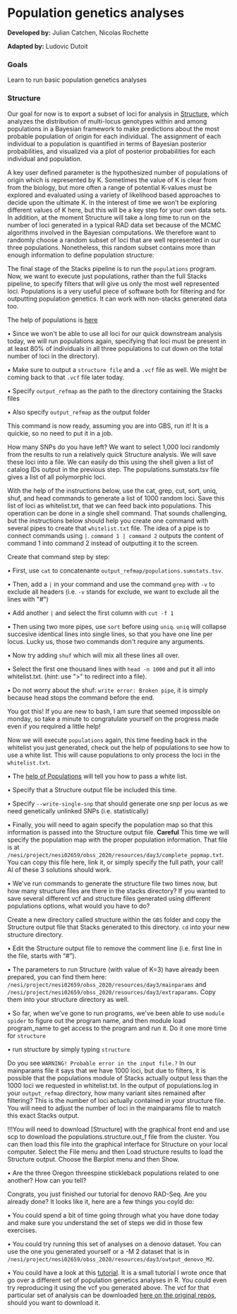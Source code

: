 # Population genetics analyses

**Developed by:** Julian Catchen, Nicolas Rochette

**Adapted by:** Ludovic Dutoit

### Goals
Learn to run basic population genetics analyses



### Structure

Our goal for now is to export a subset of loci for analysis in [Structure](https://web.stanford.edu/group/pritchardlab/structure.html), which analyzes the distribution of multi-locus genotypes within and among populations in a Bayesian framework to make predictions about the most probable population of origin for each individual. The assignment of each individual to a population is quantified in terms of Bayesian posterior probabilities, and visualized via a plot of posterior probabilities for each individual and population.

A key user defined parameter is the hypothesized number of populations of origin which is represented by K. Sometimes the value of K is clear from from the biology, but more often a range of potential K-values must be explored and evaluated using a variety of likelihood based approaches to decide upon the ultimate K. In the interest of time we won’t be exploring different values of K here, but this will be a key step for your own data sets. In addition, at the moment Structure will take a long time to run on the number of loci generated in a typical RAD data set because of the MCMC algorithms involved in the Bayesian computations. We therefore want to randomly choose a random subset of loci that are well represented in our three populations. Nonetheless, this random subset contains more than enough information to define population structure:

The final stage of the Stacks pipeline is to run the `populations` program. Now, we want to execute just populations, rather than the full Stacks pipeline, to specify filters that will give us only the most well represented loci. Populations is a very useful piece of software both for filtering and for outputting population genetics. It can work with non-stacks generated data too.

The help of populations is [here](https://catchenlab.life.illinois.edu/stacks/comp/populations.php)

 • Since we won't be able to use all loci for our quick downstream analysis today, we will run populations again, specifying that loci must be present in at least 80% of individuals in all three populations to cut down on the total number of loci in the directory).

 • Make sure to output a `structure file` and a `.vcf` file as well. We might be coming back to that `.vcf` file later today.
 
 • Specify `output_refmap` as the path to the directory containing the Stacks files 
  
 • Also specify `output_refmap` as the output folder

This command is now ready, assuming you are into GBS, run it! It is a quickie, so no need to put it in a job.
 
How many SNPs do you have left? We want to select 1,000 loci randomly from the results to run a relatively quick Structure analysis. We will save these loci into a file. We can easily do this using the shell given a list of catalog IDs output in the previous step. The populations.sumstats.tsv file gives a list of all polymorphic loci. 

With the help of the instructions below, use the cat, grep, cut, sort, uniq, shuf, and head commands to generate a list of 1000 random loci. Save this list of loci as whitelist.txt, that we can feed back into populations. This operation can be done in a single shell command. That sounds challenging, but the instructions below should help you create one command with several pipes to create that `whitelist.txt` file. The idea of a pipe is to connect commands using `|`. `command 1 | command 2` outputs the content of command 1 into command 2 instead of outputting it to the screen.

Create that command step by step:

• First, use `cat` to concatenante `output_refmap/populations.sumstats.tsv`.

• Then, add a `|` in your command and use the command `grep` with `-v` to exclude all headers (i.e. `-v` stands for exclude, we want to exclude all the lines with "#")

• Add another `|` and select the first column with `cut -f 1`

• Then using two more pipes, use `sort` before using `uniq`. `uniq` will collapse succesive identical lines into single lines, so that you have one line per locus. Lucky us, those two commands don't require any arguments.

• Now try adding `shuf` which will mix all these lines all over.

• Select the first one thousand lines with `head -n 1000` and put it all into whitelist.txt. (*hint*: use ">" to redirect into a file).

• Do not worry about the shuf: `write error: Broken pipe`, it is simply because head stops the command before the end.
 

You got this! If you are new to bash, I am sure that seemed impossible on monday, so take a minute to congratulate yourself on the progress made even if you required a little help!

Now we will execute `populations` again, this time feeding back in the whitelist you just generated, check out the help of populations to see how to use a white list. This will cause populations to only process the loci in the `whitelist.txt`. 

• The [help of Populations](https://catchenlab.life.illinois.edu/stacks/comp/populations.php) will tell you how to pass a white list.

• Specify that a Structure output file be included this time.
 
• Specify `--write-single-snp` that should generate one snp per locus as we need genetically unlinked SNPs (i.e. statistically)

• Finally, you will need to again specify the population map so that this information is passed into the Structure output file. **Careful** This time we will specify the population map with the proper population information. That file is at `/nesi/project/nesi02659/obss_2020/resources/day3/complete_popmap.txt`. You can copy this file here, link it, or simply specify the full path, your call! Al of these 3 solutions should work.

• We've run commands to generate the structure file two times now, but how many structure files are there in the stacks directory? If you wanted to save several different vcf and structure files generated using different populations options, what would you have to do?

Create a new directory called structure within the `GBS` folder and copy the Structure output file that Stacks generated to this directory. `cd` into your new structure directory.

• Edit the Structure output file to remove the comment line (i.e. first line in the file, starts with “#”).

• The parameters to run Structure (with value of K=3) have already been prepared, you can find them here: `/nesi/project/nesi02659/obss_2020/resources/day3/mainparams` and `/nesi/project/nesi02659/obss_2020/resources/day3/extraparams`. Copy them into your structure directory as well.

• So far, when we've gone to run programs, we've been able to use `module spider` to figure out the program name, and then module load program_name to get access to the program and run it. Do it one more time for `structure`

•  run structure by simply typing `structure` 

 
Do you see `WARNING! Probable error in the input file.?` In our mainparams file it says that we have 1000 loci, but due to filters, it is possible that the populations module of Stacks actually output less than the 1000 loci we requested in whitelist.txt. In the output of populations.log in your `output_refmap` directory, how many variant sites remained after filtering? This is the number of loci actually contained in your structure file. You will need to adjust the number of loci in the mainparams file to match this exact Stacks output.

!!!You will need to download [Structure] with the graphical front end and use scp to download the populations.structure.out_f file from the cluster. You can then load this file into the graphical interface for Structure on your local computer. Select the File menu and then Load structure results to load the Structure output. Choose the Barplot menu and then Show.

• Are the three Oregon threespine stickleback populations related to one another? How can you tell?

Congrats, you just finished our tutorial for denovo RAD-Seq. Are you already done? It looks like it, here are a few things you coyld do:

• You could spend a bit of time going through what you have done today and make sure you understand the set of steps we did in those few exercises.

• You could try running this set of analyses on a denovo dataset. You can use the one you generated yourself or a -M 2 dataset that is in `/nesi/project/nesi02659/obss_2020/resources/day3/output_denovo_M2`.

• You could have a look at this [tutorial](populationstructure_tuto/populationstructure_tuto.md). It is a small tutorial I wrote once that go over a different set of population genetics analyses in R. You could even try reproducing it using the vcf you generated above. The vcf for that particular set of analysis can be downloaded [here on the original repos](https://github.com/ldutoit/bully_gbs/blob/master/output_files/populations.snps.vcf), should you want to download it.


